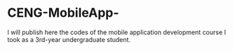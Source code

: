 # CENG-MobileApp-
I will publish here the codes of the mobile application development course I took as a 3rd-year undergraduate student.
